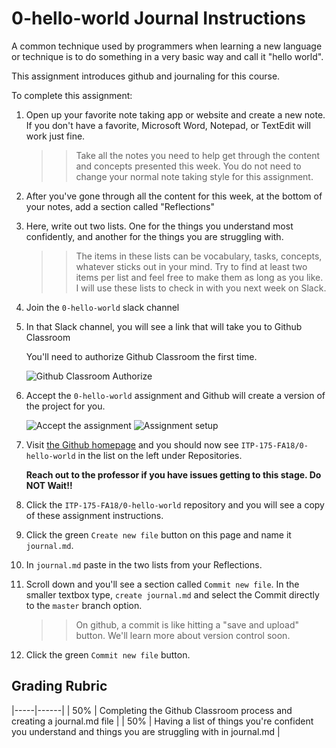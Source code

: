 # 0-hello-world Journal Instructions

A common technique used by programmers when learning a new language or technique is to do something in a very basic way and call it "hello world".

This assignment introduces github and journaling for this course.

To complete this assignment:

1. Open up your favorite note taking app or website and create a new note. If you don't have a favorite, Microsoft Word, Notepad, or TextEdit will work just fine.

    >>Take all the notes you need to help get through the content and concepts presented this week. You do not need to change your normal note taking style for this assignment.

2. After you've gone through all the content for this week, at the bottom of your notes, add a section called "Reflections"
3. Here, write out two lists. One for the things you understand most confidently, and another for the things you are struggling with.

    >>The items in these lists can be vocabulary, tasks, concepts, whatever sticks out in your mind. Try to find at least two items per list and feel free to make them as long as you like. I will use these lists to check in with you next week on Slack.

4. Join the `0-hello-world` slack channel
5. In that Slack channel, you will see a link that will take you to Github Classroom

    You'll need to authorize Github Classroom the first time.

    ![Github Classroom Authorize][1]

6. Accept the `0-hello-world` assignment and Github will create a version of the project for you.

    ![Accept the assignment][2]
    ![Assignment setup][3]

7. Visit [the Github homepage][4] and you should now see `ITP-175-FA18/0-hello-world` in the list on the left under Repositories.

    **Reach out to the professor if you have issues getting to this stage. Do NOT Wait!!**

8. Click the `ITP-175-FA18/0-hello-world` repository and you will see a copy of these assignment instructions.
9. Click the green `Create new file` button on this page and name it `journal.md`.
10. In `journal.md` paste in the two lists from your Reflections.
11. Scroll down and you'll see a section called `Commit new file`. In the smaller textbox type, `create journal.md` and select the Commit directly to the `master` branch option.

    >>On github, a commit is like hitting a "save and upload" button. We'll learn more about version control soon.

12. Click the green `Commit new file` button.

## Grading Rubric

|-----|------|
| 50% | Completing the Github Classroom process and creating a journal.md file |
| 50% | Having a list of things you're confident you understand and things you are struggling with in journal.md |

[//]: # (References)
[1]: https://itp-175-fa18.github.io/syllabus/assets/github-classroom-authorize.png
[2]: https://itp-175-fa18.github.io/syllabus/assets/GitHub_Classroom1.png
[3]: https://itp-175-fa18.github.io/syllabus/assets/GitHub_Classroom2.png
[4]: https://github.com